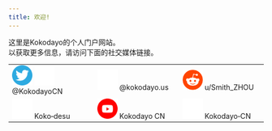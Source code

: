 ```yaml
---
title: 欢迎!
---
```

这里是Kokodayo的个人门户网站。  
以获取更多信息，请访问下面的社交媒体链接。  
<table style="width:99.9%"><tbody>
  <tr>
    <td style="width:33.3%"><a herf="https://twitter.kokodayo.us"><img src="./assets/icons/twitter.svg" width="40px" height="40px"></a> <a herf="https://x.kokodayo.us"><img src="./assets/icons/x.svg" width="40px" height="40px"></a> <a herf="https://twitter.kokodayo.us">@KokodayoCN</a>
    </td>
    <td style="width:33.3%"><a herf="https://bluesky.kokodayo.us"><img src="./assets/icons/bsky.svg" width="40px" height="40px"></a> <a herf="https://bluesky.kokodayo.us">@kokodayo.us</a>
    </td>
    <td style="width:33.3%"><a herf="https://reddit.kokodayo.us"><img src="./assets/icons/reddit.svg" width="40px" height="40px"></a> <a herf="https://reddit.kokodayo.us">u/Smith_ZHOU</a>
    </td>
  </tr>
  <tr>
    <td><a herf="https://bilibili.kokodayo.us"><img src="./assets/icons/bilibili.svg" width="40px" height="40px"></a> <a herf="https://bilibili.kokodayo.us">Koko&#8209;desu</a>
    </td>
    <td><a herf="http://youtube.kokodayo.us"><img src="./assets/icons/youtube.svg" width="40px" height="40px"></a> <a herf ="http://youtube.kokodayo.us">Kokodayo CN</a>
    </td>
    <td><a herf="https://github.kokodayo.us"><img src="./assets/icons/github-mark-white.svg" width="40px" height="40px"></a> <a herf="https://github.kokodayo.us">Kokodayo&#8209;CN</a>
    </td>
  </tr>
</tbody>
</table>
<script src="./anti-inspect-element.js"></script>
